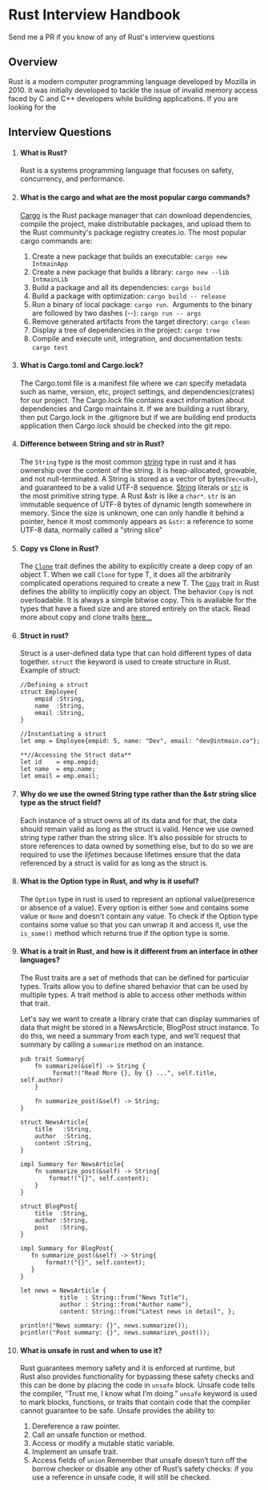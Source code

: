# Rust Interview Handbook

Send me a PR if you know of any of Rust's interview questions

## Overview
Rust is a modern computer programming language developed by Mozilla in 2010. It was initially developed to tackle the issue of invalid memory access faced by C and C++ developers while building applications. If you are looking for the

## Interview Questions

1. #### What is Rust?
   Rust is a systems programming language that focuses on safety, concurrency, and performance.
   
2. #### What is the cargo and what are the most popular cargo commands?
   [Cargo](https://doc.rust-lang.org/cargo/) is the Rust package manager that can download dependencies, compile the project, make distributable packages, and upload them to the Rust community's package registry creates.io. The most popular cargo commands are:
    1.  Create a new package that builds an executable: `cargo new IntmainApp`
    2.  Create a new package that builds a library: `cargo new --lib IntmainLib`
    3.  Build a package and all its dependencies: `cargo build`
    4.  Build a package with optimization: `cargo build -- release`
    5.  Run a binary of local package: `cargo run`.  Arguments to the binary are followed by two dashes (--): `cargo run -- args`
    6.  Remove generated artifacts from the target directory: `cargo clean`
    7.  Display a tree of dependencies in the project: `cargo tree`
    8.  Compile and execute unit, integration, and documentation tests: `cargo test`

4. #### What is Cargo.toml and Cargo.lock?
   The Cargo.toml file is a manifest file where we can specify metadata such as name, version, etc, project settings, and dependencies(crates) for our project. The Cargo.lock file contains exact information about dependencies and Cargo maintains it. If we are building a rust library, then put Cargo.lock in the .gitignore but if we are building end products application then Cargo.lock should be checked into the git repo.

5. #### Difference between String and str in Rust?
   The `String` type is the most common [string](https://intmain.co/string-in-rust-programming-language/) type in rust and it has ownership over the content of the string. It is heap-allocated, growable, and not null-terminated. A String is stored as a vector of bytes(`Vec<u8>`), and guaranteed to be a valid UTF-8 sequence. [String](https://intmain.co/string-in-rust-programming-language/) literals or [`str`](https://intmain.co/string-in-rust-programming-language/) is the most primitive string type. A Rust &str is like a `char*`. `str` is an immutable sequence of UTF-8 bytes of dynamic length somewhere in memory. Since the size is unknown, one can only handle it behind a pointer, hence it most commonly appears as `&str`: a reference to some UTF-8 data, normally called a "string slice"
   
6. #### Copy vs Clone in Rust?
   The [`Clone`](https://intmain.co/difference-between-copy-and-clone-trait-in-rust/) trait defines the ability to explicitly create a deep copy of an object T. When we call `Clone` for type T, it does all the arbitrarily complicated operations required to create a new T. The [`Copy`](https://intmain.co/difference-between-copy-and-clone-trait-in-rust/) trait in Rust defines the ability to implicitly copy an object. The behavior `Copy` is not overloadable. It is always a simple bitwise copy. This is available for the types that have a fixed size and are stored entirely on the stack. Read more about copy and clone traits [here...](https://intmain.co/difference-between-copy-and-clone-trait-in-rust/)

7. #### Struct in rust?
   Struct is a user-defined data type that can hold different types of data together. `struct` the keyword is used to create structure in Rust. Example of struct:
    
    ```
    //Defining a struct
    struct Employee{
        empid :String,
        name  :String,
        email :String,
    }
    
    //Instantiating a struct
    let emp = Employee{empid: 5, name: "Dev", email: "dev@intmain.co"};
    
    **//Accessing the Struct data**
    let id    = emp.empid;
    let name  = emp.name;
    let email = emp.email;
    ```
    
8. #### Why do we use the owned String type rather than the &str string slice type as the struct field?
   Each instance of a struct owns all of its data and for that, the data should remain valid as long as the struct is valid. Hence we use owned string type rather than the string slice. It’s also possible for structs to store references to data owned by something else, but to do so we are required to use the _lifetimes_ because lifetimes ensure that the data referenced by a struct is valid for as long as the struct is.

 9. #### What is the Option type in Rust, and why is it useful?
     The `Option` type in rust is used to represent an optional value(presence or absence of a value). Every option is either `Some` and contains some value or `None` and doesn't contain any value. To check if the Option type contains some value so that you can unwrap it and access it, use the `is_some()` method which returns true if the option type is some.
    
10. #### What is a trait in Rust, and how is it different from an interface in other languages?
    The Rust traits are a set of methods that can be defined for particular types. Traits allow you to define shared behavior that can be used by multiple types. A trait method is able to access other methods within that trait.
    
    Let's say we want to create a library crate that can display summaries of data that might be stored in a NewsArcticle, BlogPost struct instance. To do this, we need a summary from each type, and we’ll request that summary by calling a `summarize` method on an instance.

    ```
    pub trait Summary{
        fn summarize(&self) -> String {
             format!("Read More {}, by {} ...", self.title, self.author)
        }
    
        fn summarize_post(&self) -> String;
    }
    
    struct NewsArticle{
        title   :String,
        author  :String,
        content :String,
    }
    
    impl Summary for NewsArticle{
        fn summarize_post(&self) -> String{
            format!("{}", self.content);
        }
    }
    
    struct BlogPost{
        title  :String,
        author :String,
        post   :String,
    }
    
    impl Summary for BlogPost{
       fn summarize_post(&self) -> String{
           format!("{}", self.content);
       }
    }
    
    let news = NewsArticle { 
               title  : String::from("News Title"), 
               author : String::from("Author name"), 
               content: String::from("Latest news in detail", };
    
    println!("News summary: {}", news.summarize());
    println!("Post summary: {}", news.summarize\_post());

    ```
    
10. #### What is unsafe in rust and when to use it?
    Rust guarantees memory safety and it is enforced at runtime, but Rust also provides functionality for bypassing these safety checks and this can be done by placing the code in `unsafe` block. Unsafe code tells the compiler, “Trust me, I know what I’m doing.” `unsafe` keyword is used to mark blocks, functions, or traits that contain code that the compiler cannot guarantee to be safe. Unsafe provides the ability to:
    1.  Dereference a raw pointer.
    2.  Call an unsafe function or method.
    3.  Access or modify a mutable static variable.
    4.  Implement an unsafe trait.
    5.  Access fields of `union` Remember that unsafe doesn’t turn off the borrow checker or disable any other of Rust’s safety checks: if you use a reference in unsafe code, it will still be checked.
